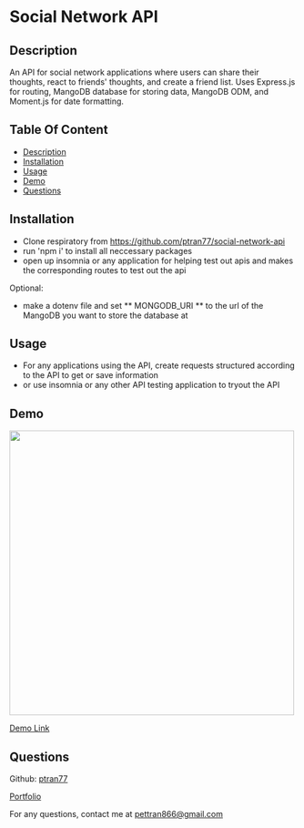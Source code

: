 # Social Network API

## Description

An API for social network applications where users can share their thoughts, react to friends' thoughts, and create a friend list. Uses Express.js for routing, MangoDB database for storing data, MangoDB ODM, and Moment.js for date formatting.

## Table Of Content

- [Description](#description)
- [Installation](#installation)
- [Usage](#usage)
- [Demo](#demo)
- [Questions](#questions)

## Installation

- Clone respiratory from https://github.com/ptran77/social-network-api
- run 'npm i' to install all neccessary packages
- open up insomnia or any application for helping test out apis and makes the corresponding routes to test out the api

Optional:

- make a dotenv file and set ** MONGODB_URI ** to the url of the MangoDB you want to store the database at

## Usage

- For any applications using the API, create requests structured according to the API to get or save information
- or use insomnia or any other API testing application to tryout the API

## Demo

<img src='./social-network-api-demo.gif' width=500 />

[Demo Link](https://drive.google.com/file/d/1XpSZu62JcIR9g-mRF5qgI4WSOmDGrXy-/view?usp=sharing)

## Questions

Github: [ptran77](https://github.com/ptran77)

[Portfolio](https://ptran77.github.io/professional-portfolio/)

For any questions, contact me at pettran866@gmail.com

